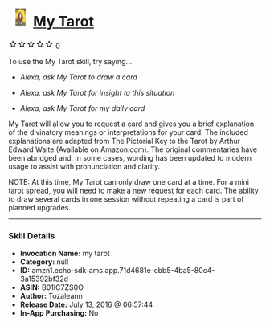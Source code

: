 # &nbsp;<img src="skill_icon" alt="My Tarot icon" width="36"> [My Tarot](http://alexa.amazon.com/#skills/amzn1.echo-sdk-ams.app.71d4681e-cbb5-4ba5-80c4-3a15392bf32d)
![0 stars](../../images/ic_star_border_black_18dp_1x.png)![0 stars](../../images/ic_star_border_black_18dp_1x.png)![0 stars](../../images/ic_star_border_black_18dp_1x.png)![0 stars](../../images/ic_star_border_black_18dp_1x.png)![0 stars](../../images/ic_star_border_black_18dp_1x.png) 0

To use the My Tarot skill, try saying...

* *Alexa, ask My Tarot to draw a card*

* *Alexa, ask My Tarot for insight to this situation*

* *Alexa, ask My Tarot for my daily card*

My Tarot will allow you to request a card and gives you a brief explanation of the divinatory meanings or interpretations for your card.  The included explanations are adapted from The Pictorial Key to the Tarot by Arthur Edward Waite (Available on Amazon.com).  The original commentaries have been abridged and, in some cases, wording has been updated to modern usage to assist with pronunciation and clarity.  

NOTE: At this time, My Tarot can only draw one card at a time.  For a mini tarot spread, you will need to make a new request for each card.  The ability to draw several cards in one session without repeating a card is part of planned upgrades.

***

### Skill Details

* **Invocation Name:** my tarot
* **Category:** null
* **ID:** amzn1.echo-sdk-ams.app.71d4681e-cbb5-4ba5-80c4-3a15392bf32d
* **ASIN:** B01IC7ZS0O
* **Author:** Tozaleann
* **Release Date:** July 13, 2016 @ 06:57:44
* **In-App Purchasing:** No
